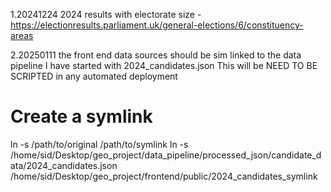 1.20241224
2024 results with electorate size - https://electionresults.parliament.uk/general-elections/6/constituency-areas

2.20250111
the front end data sources should be sim linked to the data pipeline
I have started with 2024_candidates.json
This will be NEED TO BE SCRIPTED in any automated deployment
# Create a symlink
ln -s /path/to/original /path/to/symlink
ln -s /home/sid/Desktop/geo_project/data_pipeline/processed_json/candidate_data/2024_candidates.json /home/sid/Desktop/geo_project/frontend/public/2024_candidates_symlink
